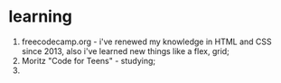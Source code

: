 # learning
1. freecodecamp.org - i've renewed my knowledge in HTML and CSS since 2013, 
    also i've learned new things like a flex, grid;
2. Moritz "Code for Teens" - studying;
3. 